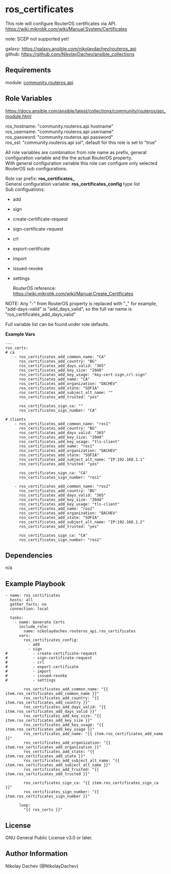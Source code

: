 ros_certificates
=========

This role will configure RouterOS certificates via API.  
https://wiki.mikrotik.com/wiki/Manual:System/Certificates  

note: SCEP not supported yet!  

galaxy: https://galaxy.ansible.com/nikolaydachev/routeros_api  
github: https://github.com/NikolayDachev/ansible_collections  

Requirements
------------

module: [community.routeros.api](https://galaxy.ansible.com/community/routeros)  

Role Variables
--------------

https://docs.ansible.com/ansible/latest/collections/community/routeros/api_module.html  

ros_hostname: "community.routeros.api hostname"  
ros_username: "community.routeros.api username"  
ros_password: "community.routeros.api password"  
ros_ssl: "community.routeros.api ssl", default for this role is set to "true"  

All role variables are combination from role name as prefix, general configuration variable and the the actual RouterOS property.  
With general configuration variable this role can configure only selected RouterOS sub configurations.  

Role var prefix: **ros_certificates_**  
General configuration variable: **ros_certificates_config** type list  
Sub configuations:  
- add
- sign
- create-certificate-request
- sign-certificate-request
- crl
- export-certificate
- import
- issued-revoke
- settings

  RouterOS reference: https://wiki.mikrotik.com/wiki/Manual:Create_Certificates  

NOTE: Any "-" from RouterOS property is replaced with "_" for example, "add-days-valid" is "add_days_valid", so the full var name is "ros_certificates_add_days_valid"  

Full variable list can be found under role defaults.  

**Example Vars**  
```
---
ros_certs:
# ca
    - ros_certificates_add_common_name: "CA"
      ros_certificates_add_country: "BG"
      ros_certificates_add_days_valid: "365"
      ros_certificates_add_key_size: "2048"
      ros_certificates_add_key_usage: "key-cert-sign,crl-sign"
      ros_certificates_add_name: "CA"
      ros_certificates_add_organization: "DACHEV"
      ros_certificates_add_state: "SOFIA"
      ros_certificates_add_subject_alt_name: ""
      ros_certificates_add_trusted: "yes"

      ros_certificates_sign_ca: ""
      ros_certificates_sign_number: "CA"

# clients
    - ros_certificates_add_common_name: "ros1"
      ros_certificates_add_country: "BG"
      ros_certificates_add_days_valid: "365"
      ros_certificates_add_key_size: "2048"
      ros_certificates_add_key_usage: "tls-client"
      ros_certificates_add_name: "ros1"
      ros_certificates_add_organization: "DACHEV"
      ros_certificates_add_state: "SOFIA"
      ros_certificates_add_subject_alt_name: "IP:192.168.1.1"
      ros_certificates_add_trusted: "yes"

      ros_certificates_sign_ca: "CA"
      ros_certificates_sign_number: "ros1"

    - ros_certificates_add_common_name: "ros2"
      ros_certificates_add_country: "BG"
      ros_certificates_add_days_valid: "365"
      ros_certificates_add_key_size: "2048"
      ros_certificates_add_key_usage: "tls-client"
      ros_certificates_add_name: "ros2"
      ros_certificates_add_organization: "DACHEV"
      ros_certificates_add_state: "SOFIA"
      ros_certificates_add_subject_alt_name: "IP:192.168.1.2"
      ros_certificates_add_trusted: "yes"

      ros_certificates_sign_ca: "CA"
      ros_certificates_sign_number: "ros2"

```

Dependencies
------------

n/a

Example Playbook
----------------
```
- name: ros certificates 
  hosts: all
  gather_facts: no
  connection: local

  tasks:
    - name: Generate Certs
      include_role: 
        name: nikolaydachev.routeros_api.ros_certificates
      vars:
        ros_certificates_config:
          - add
          - sign
#           - create-certificate-request
#           - sign-certificate-request
#           - crl
#           - export-certificate
#           - import
#           - issued-revoke
#           - settings
    
        ros_certificates_add_common_name: "{{ item.ros_certificates_add_common_name }}"
        ros_certificates_add_country: "{{ item.ros_certificates_add_country }}"
        ros_certificates_add_days_valid: "{{ item.ros_certificates_add_days_valid }}"
        ros_certificates_add_key_size: "{{ item.ros_certificates_add_key_size }}"
        ros_certificates_add_key_usage: "{{ item.ros_certificates_add_key_usage }}"
        ros_certificates_add_name: "{{ item.ros_certificates_add_name }}"
        ros_certificates_add_organization: "{{ item.ros_certificates_add_organization }}"
        ros_certificates_add_state: "{{ item.ros_certificates_add_state }}"
        ros_certificates_add_subject_alt_name: "{{ item.ros_certificates_add_subject_alt_name }}"
        ros_certificates_add_trusted: "{{ item.ros_certificates_add_trusted }}"
    
        ros_certificates_sign_ca: "{{ item.ros_certificates_sign_ca }}"
        ros_certificates_sign_number: "{{ item.ros_certificates_sign_number }}"
    
      loop:
        "{{ ros_certs }}"
```
License
-------

GNU General Public License v3.0 or later.

Author Information
------------------

Nikolay Dachev (@NikolayDachev)